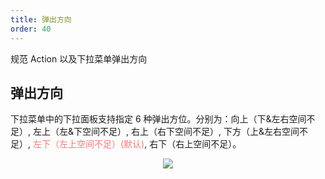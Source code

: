 ```yaml
---
title: 弹出方向
order: 40
---
```


规范 Action 以及下拉菜单弹出方向
## 弹出方向

下拉菜单中的下拉面板支持指定 6 种弹出方位。分别为：向上（下&左右空间不足）, 左上（左&下空间不足）, 右上（右下空间不足）, 下方（上&左右空间不足）, <font color=#FF7575>左下（左上空间不足）(默认)</font>, 右下（右上空间不足）。

<div align=center>
<img src="assets/images/layout/popover-direction.png" />
</div>
